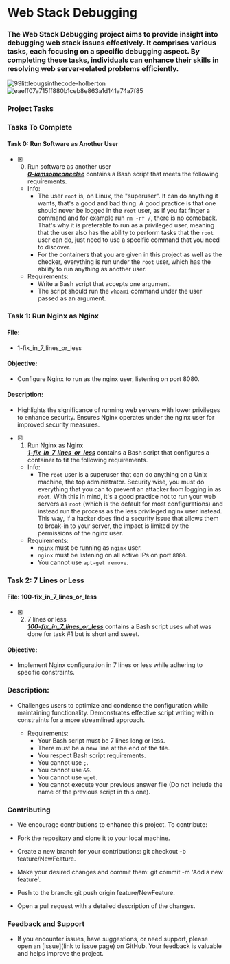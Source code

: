 # Web Stack Debugging

### The Web Stack Debugging project aims to provide insight into debugging web stack issues effectively. It comprises various tasks, each focusing on a specific debugging aspect. By completing these tasks, individuals can enhance their skills in resolving web server-related problems efficiently.

![99littlebugsinthecode-holberton](https://github.com/dmaring/holberton-system_engineering-devops/assets/122806822/5f8edc4a-ac84-4cd7-94bb-ffb4d3c1e6ec)
![eaeff07a715ff880b1ceb8e863a1d141a74a7f85](https://github.com/dmaring/holberton-system_engineering-devops/assets/122806822/3a5e54af-68b1-42c2-9b96-a079c92d4401)


### Project Tasks

### Tasks To Complete

#### Task 0: Run Software as Another User

+ [x] 0. Run software as another user<br/>_**[0-iamsomeoneelse](0-iamsomeoneelse)**_ contains a Bash script that meets the following requirements.
  + Info:
    + The user `root` is, on Linux, the "superuser". It can do anything it wants, that's a good and bad thing. A good practice is that one should never be logged in the `root` user, as if you fat finger a command and for example run `rm -rf /`, there is no comeback. That's why it is preferable to run as a privileged user, meaning that the user also has the ability to perform tasks that the `root` user can do, just need to use a specific command that you need to discover.
    + For the containers that you are given in this project as well as the checker, everything is run under the `root` user, which has the ability to run anything as another user.
  + Requirements:
    + Write a Bash script that accepts one argument.
    + The script should run the `whoami` command under the user passed as an argument.

### Task 1: Run Nginx as Nginx
#### File:
* 1-fix_in_7_lines_or_less
#### Objective:
* Configure Nginx to run as the nginx user, listening on port 8080.

#### Description:
* Highlights the significance of running web servers with lower privileges to enhance security.
Ensures Nginx operates under the nginx user for improved security measures.

+ [x] 1. Run Nginx as Nginx<br/>_**[1-fix_in_7_lines_or_less](1-fix_in_7_lines_or_less)**_ contains a Bash script that configures a container to fit the following requirements.

  + Info:
    + The `root` user is a superuser that can do anything on a Unix machine, the top administrator. Security wise, you must do everything that you can to prevent an attacker from logging in as `root`. With this in mind, it's a good practice not to run your web servers as `root` (which is the default for most configurations) and instead run the process as the less privileged nginx user instead. This way, if a hacker does find a security issue that allows them to break-in to your server, the impact is limited by the permissions of the nginx user.
  + Requirements:
    + `nginx` must be running as `nginx` user.
    + `nginx` must be listening on all active IPs on port `8080`.
    + You cannot use `apt-get remove`.

### Task 2: 7 Lines or Less
#### File: 100-fix_in_7_lines_or_less

+ [x] 2. 7 lines or less<br/>_**[100-fix_in_7_lines_or_less](100-fix_in_7_lines_or_less)**_ contains a Bash script uses what was done for task #1 but is short and sweet.

#### Objective:
* Implement Nginx configuration in 7 lines or less while adhering to specific constraints.

### Description:
* Challenges users to optimize and condense the configuration while maintaining functionality.
Demonstrates effective script writing within constraints for a more streamlined approach.

  + Requirements:
    + Your Bash script must be 7 lines long or less.
    + There must be a new line at the end of the file.
    + You respect Bash script requirements.
    + You cannot use `;`.
    + You cannot use `&&`.
    + You cannot use `wget`.
    + You cannot execute your previous answer file (Do not include the name of the previous script in this one).

### Contributing
* We encourage contributions to enhance this project. To contribute:

* Fork the repository and clone it to your local machine.
* Create a new branch for your contributions: git checkout -b feature/NewFeature.
* Make your desired changes and commit them: git commit -m 'Add a new feature'.
* Push to the branch: git push origin feature/NewFeature.
* Open a pull request with a detailed description of the changes.

### Feedback and Support
* If you encounter issues, have suggestions, or need support, please open an [issue](link to issue page) on GitHub. Your feedback is valuable and helps improve the project.
